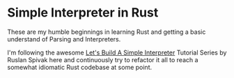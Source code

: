 # Simple Interpreter in Rust

These are my humble beginnings in learning Rust and getting a basic understand of Parsing and Interpreters.

I'm following the awesome [Let's Build A Simple Interpreter](https://ruslanspivak.com/lsbasi-part1/) Tutorial Series by Ruslan Spivak here and continuously try to refactor it all to reach a somewhat idiomatic Rust codebase at some point.
